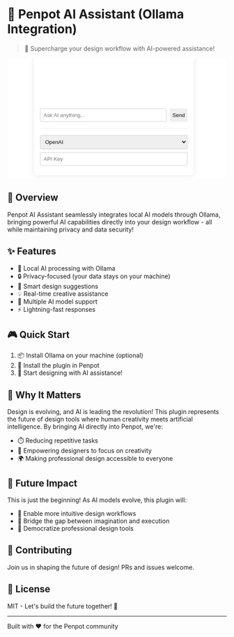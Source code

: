 # 🚀 Penpot AI Assistant (Ollama Integration)

> 🎨 Supercharge your design workflow with AI-powered assistance!

![alt text](image.png)

## 🌟 Overview

Penpot AI Assistant seamlessly integrates local AI models through Ollama, bringing powerful AI capabilities directly into your design workflow - all while maintaining privacy and data security! 

## ✨ Features

- 🤖 Local AI processing with Ollama
- 🔒 Privacy-focused (your data stays on your machine)
- 🎯 Smart design suggestions
- 💡 Real-time creative assistance
- 🔄 Multiple AI model support
- ⚡ Lightning-fast responses

## 🎮 Quick Start

1. 📦 Install Ollama on your machine (optional)
2. 🔧 Install the plugin in Penpot
3. 🚀 Start designing with AI assistance!

## 🌈 Why It Matters

Design is evolving, and AI is leading the revolution! This plugin represents the future of design tools where human creativity meets artificial intelligence. By bringing AI directly into Penpot, we're:

- ⏱️ Reducing repetitive tasks
- 💪 Empowering designers to focus on creativity
- 🌍 Making professional design accessible to everyone

## 🔮 Future Impact

This is just the beginning! As AI models evolve, this plugin will:
- 🎯 Enable more intuitive design workflows
- 🤝 Bridge the gap between imagination and execution
- 🚀 Democratize professional design tools

## 🤝 Contributing

Join us in shaping the future of design! PRs and issues welcome.

## 📝 License

MIT - Let's build the future together! 🌟

---
Built with ❤️ for the Penpot community